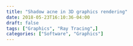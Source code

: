 ```yaml
---
title: "Shadow acne in 3D graphics rendering"
date: 2018-05-23T16:10:36-04:00
draft: false
tags: ["Graphics", "Ray Tracing",]
categories: ["Software", "Graphics"]
---
```



